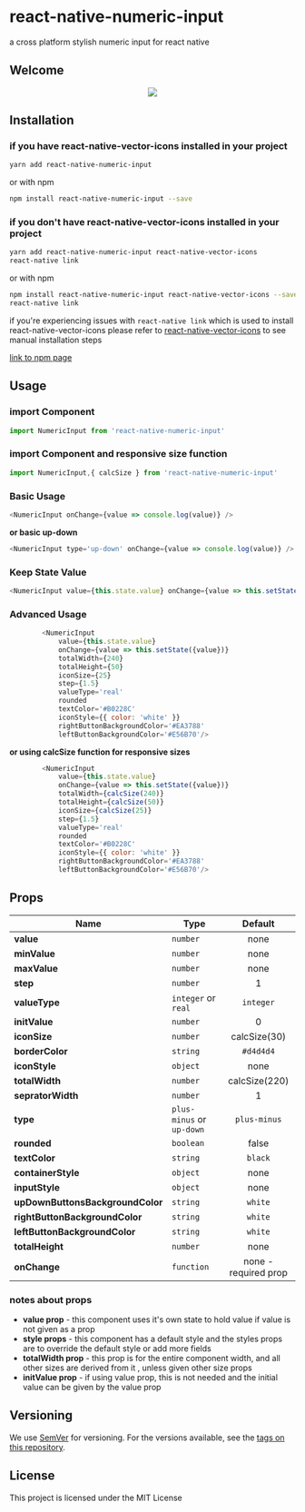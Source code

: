 # react-native-numeric-input
a cross platform stylish numeric input for react native

## Welcome
<p align="center">
<img src="https://media.giphy.com/media/4To90hOE71mUTgdBVZ/giphy.gif"/>
</p>

## Installation 
### if you have react-native-vector-icons installed in your project
```bash
yarn add react-native-numeric-input
```
or with npm
```bash
npm install react-native-numeric-input --save
```
### if you don't have react-native-vector-icons installed in your project
```bash
yarn add react-native-numeric-input react-native-vector-icons
react-native link
```

or with npm

```bash
npm install react-native-numeric-input react-native-vector-icons --save
react-native link
```
if you're experiencing issues with `react-native link` which is used to install react-native-vector-icons
please refer to [react-native-vector-icons](https://github.com/oblador/react-native-vector-icons) to see manual installation steps

[link to npm page](https://www.npmjs.com/package/react-native-numeric-input)

## Usage
### import Component
```javascript
import NumericInput from 'react-native-numeric-input'
```
### import Component and responsive size function
```javascript
import NumericInput,{ calcSize } from 'react-native-numeric-input'
```
### Basic Usage
```javascript
<NumericInput onChange={value => console.log(value)} />
```

**or basic up-down**

```javascript
<NumericInput type='up-down' onChange={value => console.log(value)} />
```
### Keep State Value
```javascript
<NumericInput value={this.state.value} onChange={value => this.setState({value})} />
```
### Advanced Usage
```javascript
        <NumericInput 
            value={this.state.value} 
            onChange={value => this.setState({value})} 
            totalWidth={240} 
            totalHeight={50} 
            iconSize={25}
            step={1.5}
            valueType='real'
            rounded 
            textColor='#B0228C' 
            iconStyle={{ color: 'white' }} 
            rightButtonBackgroundColor='#EA3788' 
            leftButtonBackgroundColor='#E56B70'/>
```
**or using calcSize function for responsive sizes**
```javascript
        <NumericInput 
            value={this.state.value} 
            onChange={value => this.setState({value})} 
            totalWidth={calcSize(240)} 
            totalHeight={calcSize(50)} 
            iconSize={calcSize(25)}
            step={1.5}
            valueType='real'
            rounded 
            textColor='#B0228C' 
            iconStyle={{ color: 'white' }} 
            rightButtonBackgroundColor='#EA3788' 
            leftButtonBackgroundColor='#E56B70'/>
```

## Props
Name                                | Type                                | Default
------------------------------------|-------------------------------------|:-------:
**value**                           |`number`                             | none
**minValue**                        |`number`                             | none
**maxValue**                        |`number`                             | none
**step**                            |`number`                             | 1
**valueType**                       |`integer` or `real`                  | `integer`
**initValue**                       |`number`                             | 0
**iconSize**                        |`number`                             | calcSize(30)
**borderColor**                     |`string`                             | `#d4d4d4`
**iconStyle**                       |`object`                             | none
**totalWidth**                      |`number`                             | calcSize(220)
**sepratorWidth**                   |`number`                             | 1
**type**                            |`plus-minus` or `up-down`            | `plus-minus`
**rounded**                         |`boolean`                            | false
**textColor**                       |`string`                             | `black`
**containerStyle**                  |`object`                             | none
**inputStyle**                      |`object`                             | none
**upDownButtonsBackgroundColor**    |`string`                             | `white`
**rightButtonBackgroundColor**      |`string`                             | `white`
**leftButtonBackgroundColor**       |`string`                             | `white`
**totalHeight**                     |`number`                             | none
**onChange**                        |`function`                           | none - required prop

### notes about props
* **value prop** - this component uses it's own state to hold value if value is not given as a prop
* **style props** - this component has a default style and the styles props are to override the default style or add more fields
* **totalWidth prop** - this prop is for the entire component width, and all other sizes are derived from it , unless given other size props
* **initValue prop** - if using value prop, this is not needed and the initial value can be given by the value prop


    
## Versioning
We use [SemVer](http://semver.org/) for versioning. For the versions available, see the [tags on this repository](https://github.com/your/project/tags). 

## License
This project is licensed under the MIT License   
    
    